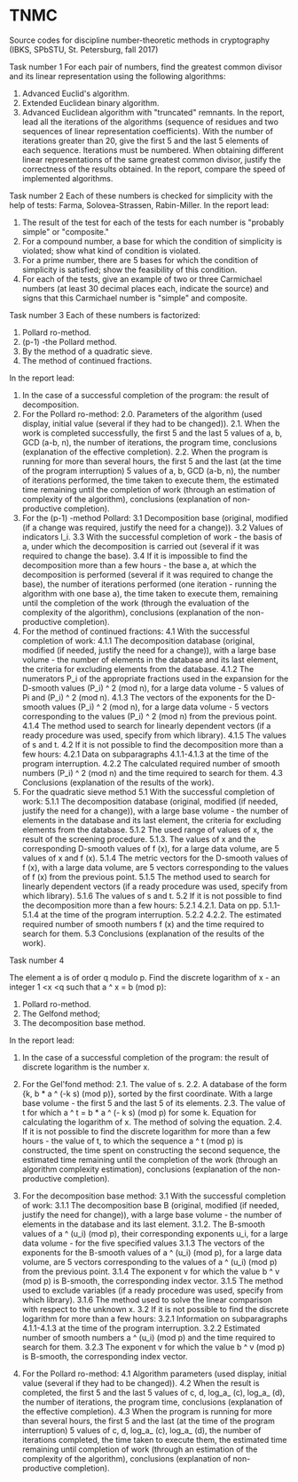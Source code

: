 # TNMC
Source codes for discipline number-theoretic methods in cryptography (IBKS, SPbSTU, St. Petersburg, fall 2017)


Task number 1
For each pair of numbers, find the greatest common divisor and its linear representation using the following algorithms:
1. Advanced Euclid's algorithm.
2. Extended Euclidean binary algorithm.
3. Advanced Euclidean algorithm with "truncated" remnants.
In the report, lead all the iterations of the algorithms (sequence of residues and two sequences of linear representation coefficients). With the number of iterations greater than 20, give the first 5 and the last 5 elements of each sequence. Iterations must be numbered.
When obtaining different linear representations of the same greatest common divisor, justify the correctness of the results obtained.
In the report, compare the speed of implemented algorithms.


Task number 2
Each of these numbers is checked for simplicity with the help of tests: Farma, Solovea-Strassen, Rabin-Miller.
In the report lead:
1. The result of the test for each of the tests for each number is "probably simple" or "composite."
2. For a compound number, a base for which the condition of simplicity is violated; show what kind of condition is violated.
3. For a prime number, there are 5 bases for which the condition of simplicity is satisfied; show the feasibility of this condition.
4. For each of the tests, give an example of two or three Carmichael numbers (at least 30 decimal places each, indicate the source) and signs that this Carmichael number is "simple" and composite.


Task number 3
Each of these numbers is factorized:
1. Pollard ro-method.
2. (p-1) -the Pollard method.
3. By the method of a quadratic sieve.
4. The method of continued fractions.

In the report lead:
1. In the case of a successful completion of the program: the result of decomposition.
2. For the Pollard ro-method:
2.0. Parameters of the algorithm (used display, initial value (several if they had to be changed)).
2.1. When the work is completed successfully, the first 5 and the last 5 values of a, b, GCD (a-b, n), the number of iterations, the program time, conclusions (explanation of the effective completion).
2.2. When the program is running for more than several hours, the first 5 and the last (at the time of the program interruption) 5 values of a, b, GCD (a-b, n), the number of iterations performed, the time taken to execute them, the estimated time remaining until the completion of work (through an estimation of complexity of the algorithm), conclusions (explanation of non-productive completion).
3. For the (p-1) -method Pollard:
3.1 Decomposition base (original, modified (if a change was required, justify the need for a change)).
3.2 Values of indicators l_i.
3.3 With the successful completion of work - the basis of a, under which the decomposition is carried out (several if it was required to change the base).
3.4 If it is impossible to find the decomposition more than a few hours - the base a, at which the decomposition is performed (several if it was required to change the base), the number of iterations performed (one iteration - running the algorithm with one base a), the time taken to execute them, remaining until the completion of the work (through the evaluation of the complexity of the algorithm), conclusions (explanation of the non-productive completion).
4. For the method of continued fractions:
4.1 With the successful completion of work:
4.1.1 The decomposition database (original, modified (if needed, justify the need for a change)), with a large base volume - the number of elements in the database and its last element, the criteria for excluding elements from the database.
4.1.2 The numerators P_i of the appropriate fractions used in the expansion for the D-smooth values (P_i) ^ 2 (mod n), for a large data volume - 5 values of Pi and (P_i) ^ 2 (mod n).
4.1.3 The vectors of the exponents for the D-smooth values (P_i) ^ 2 (mod n), for a large data volume - 5 vectors corresponding to the values (P_i) ^ 2 (mod n) from the previous point.
4.1.4 The method used to search for linearly dependent vectors (if a ready procedure was used, specify from which library).
4.1.5 The values of s and t.
4.2 If it is not possible to find the decomposition more than a few hours:
4.2.1 Data on subparagraphs 4.1.1-4.1.3 at the time of the program interruption.
4.2.2 The calculated required number of smooth numbers (P_i) ^ 2 (mod n) and the time required to search for them.
4.3 Conclusions (explanation of the results of the work).
5. For the quadratic sieve method
5.1 With the successful completion of work:
5.1.1 The decomposition database (original, modified (if needed, justify the need for a change)), with a large base volume - the number of elements in the database and its last element, the criteria for excluding elements from the database.
5.1.2 The used range of values of x, the result of the screening procedure.
5.1.3. The values of x and the corresponding D-smooth values of f (x), for a large data volume, are 5 values of x and f (x).
5.1.4 The metric vectors for the D-smooth values of f (x), with a large data volume, are 5 vectors corresponding to the values of f (x) from the previous point.
5.1.5 The method used to search for linearly dependent vectors (if a ready procedure was used, specify from which library).
5.1.6 The values of s and t.
5.2 If it is not possible to find the decomposition more than a few hours:
5.2.1 4.2.1. Data on pp. 5.1.1-5.1.4 at the time of the program interruption.
5.2.2 4.2.2. The estimated required number of smooth numbers f (x) and the time required to search for them.
5.3 Conclusions (explanation of the results of the work).


Task number 4

The element a is of order q modulo p. Find the discrete logarithm of x - an integer 1 <x <q such that a ^ x = b (mod p):
1. Pollard ro-method.
2. The Gelfond method;
3. The decomposition base method.

In the report lead:
1. In the case of a successful completion of the program: the result of discrete logarithm is the number x.
2. For the Gel'fond method:
2.1. The value of s.
2.2. A database of the form {k, b * a ^ (-k s) (mod p)}, sorted by the first coordinate. With a large base volume - the first 5 and the last 5 of its elements.
2.3. The value of t for which a ^ t = b * a ^ (- k s) (mod p) for some k. Equation for calculating the logarithm of x. The method of solving the equation.
2.4. If it is not possible to find the discrete logarithm for more than a few hours - the value of t, to which the sequence a ^ t (mod p) is constructed, the time spent on constructing the second sequence, the estimated time remaining until the completion of the work (through an algorithm complexity estimation), conclusions (explanation of the non-productive completion).
3. For the decomposition base method:
3.1 With the successful completion of work:
3.1.1 The decomposition base B (original, modified (if needed, justify the need for change)), with a large base volume - the number of elements in the database and its last element.
3.1.2. The B-smooth values of a ^ (u_i) (mod p), their corresponding exponents u_i, for a large data volume - for the five specified values
3.1.3 The vectors of the exponents for the B-smooth values of a ^ (u_i) (mod p), for a large data volume, are 5 vectors corresponding to the values of a ^ (u_i) (mod p) from the previous point.
3.1.4 The exponent v for which the value b ^ v (mod p) is B-smooth, the corresponding index vector.
3.1.5 The method used to exclude variables (if a ready procedure was used, specify from which library).
3.1.6 The method used to solve the linear comparison with respect to the unknown x.
3.2 If it is not possible to find the discrete logarithm for more than a few hours:
3.2.1 Information on subparagraphs 4.1.1-4.1.3 at the time of the program interruption.
3.2.2 Estimated number of smooth numbers a ^ (u_i) (mod p) and the time required to search for them.
3.2.3 The exponent v for which the value b ^ v (mod p) is B-smooth, the corresponding index vector.

4. For the Pollard ro-method:
4.1 Algorithm parameters (used display, initial value (several if they had to be changed)).
4.2 When the result is completed, the first 5 and the last 5 values of c, d, log_a_ (c), log_a_ (d), the number of iterations, the program time, conclusions (explanation of the effective completion).
4.3 When the program is running for more than several hours, the first 5 and the last (at the time of the program interruption) 5 values of c, d, log_a_ (c), log_a_ (d), the number of iterations completed, the time taken to execute them, the estimated time remaining until completion of work (through an estimation of the complexity of the algorithm), conclusions (explanation of non-productive completion).
